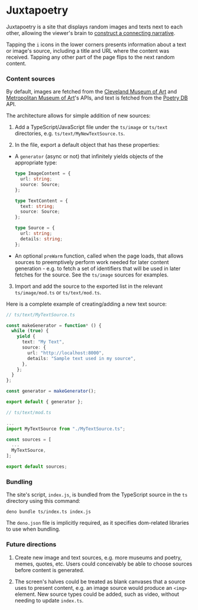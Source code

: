 # Juxtapoetry

Juxtapoetry is a site that displays random images and texts next to each other,
allowing the viewer's brain to [construct a connecting narrative][1].

Tapping the `i` icons in the lower corners presents information about a text or
image's source, including a title and URL where the content was received.
Tapping any other part of the page flips to the next random content.

### Content sources

By default, images are fetched from the [Cleveland Museum of Art][2] and
[Metropolitan Museum of Art][3]'s APIs, and text is fetched from the
[Poetry DB][4] API.

The architecture allows for simple addition of new sources:

1. Add a TypeScript/JavaScript file under the `ts/image` or `ts/text`
   directories, e.g. `ts/text/MyNewTextSource.ts`.

2. In the file, export a default object that has these properties:

- A `generator` (async or not) that infinitely yields objects of the appropriate
  type:
  ```ts
  type ImageContent = {
    url: string;
    source: Source;
  };

  type TextContent = {
    text: string;
    source: Source;
  };

  type Source = {
    url: string;
    details: string;
  };
  ```
- An optional `preWarm` function, called when the page loads, that allows
  sources to preemptively perform work needed for later content generation -
  e.g. to fetch a set of identifiers that will be used in later fetches for the
  source. See the `ts/image` sources for examples.

3. Import and add the source to the exported list in the relevant
   `ts/image/mod.ts` or `ts/text/mod.ts`.

Here is a complete example of creating/adding a new text source:

```ts
// ts/text/MyTextSource.ts

const makeGenerator = function* () {
  while (true) {
    yield {
      text: "My Text",
      source: {
        url: "http://localhost:8000",
        details: "Sample text used in my source",
      },
    };
  }
};

const generator = makeGenerator();

export default { generator };
```

```ts
// ts/text/mod.ts

...
import MyTextSource from "./MyTextSource.ts";

const sources = [
  ...
  MyTextSource,
];

export default sources;
```

### Bundling

The site's script, `index.js`, is bundled from the TypeScript source in the `ts`
directory using this command:

`deno bundle ts/index.ts index.js`

The `deno.json` file is implicitly required, as it specifies dom-related
libraries to use when bundling.

### Future directions

1. Create new image and text sources, e.g. more museums and poetry, memes,
   quotes, etc. Users could conceivably be able to choose sources before content
   is generated.

2. The screen's halves could be treated as blank canvases that a source uses to
   present content, e.g. an image source would produce an `<img>` element. New
   source types could be added, such as video, without needing to update
   `index.ts`.

[1]: https://en.wikipedia.org/wiki/Apophenia
[2]: https://openaccess-api.clevelandart.org
[3]: https://metmuseum.github.io
[4]: https://poetrydb.org/index.html
